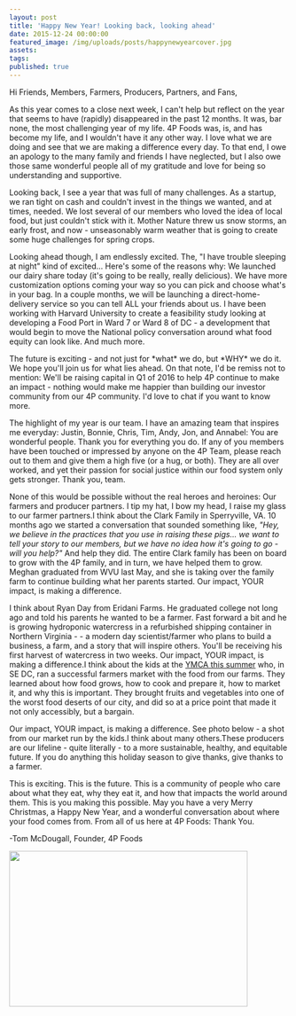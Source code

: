 ```yaml
---
layout: post
title: 'Happy New Year! Looking back, looking ahead'
date: 2015-12-24 00:00:00
featured_image: /img/uploads/posts/happynewyearcover.jpg
assets:
tags:
published: true
---
```


<div class="editable"><p>Hi Friends, Members, Farmers, Producers, Partners, and Fans,</p><p>As this year comes to a close next week, I can't help but reflect on the year that seems to have (rapidly) disappeared in the past 12 months. It was, bar none, the most challenging year of my life. 4P Foods was, is, and has become my life, and I wouldn't have it any other way. I love what we are doing and see that we are making a difference every day. To that end, I owe an apology to the many family and friends I have neglected, but I also owe those same wonderful people all of my gratitude and love for being so understanding and supportive.</p><p>Looking back, I see a year that was full of many challenges. As a startup, we ran tight on cash and couldn't invest in the things we wanted, and at times, needed. We lost several of our members who loved the idea of local food, but just couldn't stick with it. Mother Nature threw us snow storms, an early frost, and now - unseasonably warm weather that is going to create some huge challenges for spring crops.</p><p>Looking ahead though, I am endlessly excited. The, "I have trouble sleeping at night" kind of excited... Here's some of the reasons why: We launched our dairy share today (it's going to be really, really delicious). We have more customization options coming your way so you can pick and choose what's in your bag. In a couple months, we will be launching a direct-home-delivery service so you can tell ALL your friends about us. I have been working with Harvard University to create a feasibility study looking at developing a Food Port in Ward 7 or Ward 8 of DC - a development that would begin to move the National policy conversation around what food equity can look like. And much more.</p><p>The future is exciting - and not just for *what* we do, but *WHY* we do it. We hope you'll join us for what lies ahead. On that note, I'd be remiss not to mention: We'll be raising capital in Q1 of 2016 to help 4P continue to make an impact - nothing would make me happier than building our investor community from our 4P community. I'd love to chat if you want to know more.</p><p>The highlight of my year is our team. I have an amazing team that inspires me everyday: Justin, Bonnie, Chris, Tim, Andy, Jon, and Annabel: You are wonderful people. Thank you for everything you do. If any of you members have been touched or impressed by anyone on the 4P Team, please reach out to them and give them a high five (or a hug, or both). They are all over worked, and yet their passion for social justice within our food system only gets stronger. Thank you, team.</p><p>None of this would be possible without the real heroes and heroines: Our farmers and producer partners. I tip my hat, I bow my head, I raise my glass to our farmer partners.I think about the Clark Family in Sperryville, VA. 10 months ago we started a conversation that sounded something like,&nbsp;<em>"Hey, we believe in the practices that you use in raising these pigs... we want to tell your story to our members, but we have no idea how it's going to go - will you help?"</em>&nbsp;And help they did. The entire Clark family has been on board to grow with the 4P family, and in turn, we have helped them to grow. Meghan graduated from WVU last May, and she is taking over the family farm to continue building what her parents started. Our impact, YOUR impact, is making a difference.</p><p>I think about Ryan Day from Eridani Farms. He graduated college not long ago and told his parents he wanted to be a farmer. Fast forward a bit and he is growing hydroponic watercress in a refurbished shipping container in Northern Virginia - - a modern day scientist/farmer who plans to build a business, a farm, and a story that will inspire others. You'll be receiving his first harvest of watercress in two weeks. Our impact, YOUR impact, is making a difference.I think about the kids at the&nbsp;<a href="http://www.ymcadc.org/page.cfm?p=52">YMCA this summer</a>&nbsp;who, in SE DC, ran a successful farmers market with the food from our farms. They learned about how food grows, how to cook and prepare it, how to market it, and why this is important. They brought fruits and vegetables into one of the worst food deserts of our city, and did so at a price point that made it not only accessibly, but a bargain.</p><p>Our impact, YOUR impact, is making a difference. See photo below - a shot from our market run by the kids.I think about many others.These producers are our lifeline - quite literally - to a more sustainable, healthy, and equitable future. If you do anything this holiday season to give thanks, give thanks to a farmer.</p><p>This is exciting. This is the future. This is a community of people who care about what they eat, why they eat it, and how that impacts the world around them. This is you making this possible. May you have a very Merry Christmas, a Happy New Year, and a wonderful conversation about where your food comes from. From all of us here at 4P Foods: Thank You.</p><p>-Tom McDougall, Founder, 4P Foods</p><p><img src="/uploads/ymca-farmers-market-2.jpg" width="430" height="281" /></p><p>&nbsp;</p><p>&nbsp;</p><p>&nbsp;</p></div>